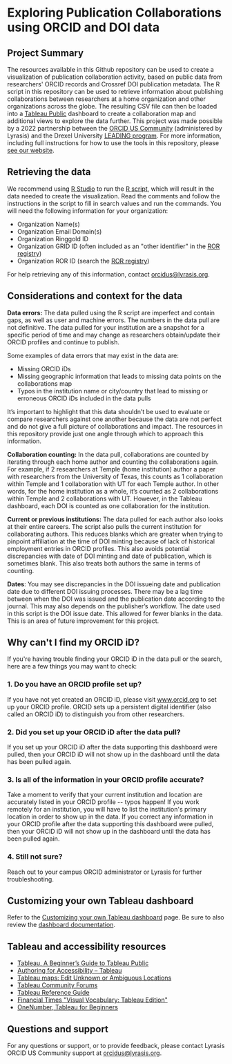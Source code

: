 # Exploring Publication Collaborations using ORCID and DOI data
## Project Summary
The resources available in this Github repository can be used to create a visualization of publication collaboration activity, based on public data from researchers' ORCID records and Crossref DOI publication metadata. The R script in this repository can be used to retrieve information about publishing collaborations between researchers at a home organization and other organizations across the globe. The resulting CSV file can then be loaded into a [Tableau Public](https://public.tableau.com/app/discover) dashboard to create a collaboration map and additional views to explore the data further. This project was made possible by a 2022 partnership between the [ORCID US Community](https://orcidus.lyrasis.org/) (administered by Lyrasis) and the Drexel University [LEADING program](https://mrc.cci.drexel.edu/leading/). For more information, including full instructions for how to use the tools in this repository, please [see our website](https://orcidus.lyrasis.org/data-visualization/).
## Retrieving the data
We recommend using [R Studio](https://posit.co/) to run the [R script](https://github.com/lyrasis/ORCID-Data-Visualization/blob/main/Rorcid_Crossref_Authors.R), which will result in the data needed to create the visualization. Read the comments and follow the instructions in the script to fill in search values and run the commands. You will need the following information for your organization:
* Organization Name(s)
* Organization Email Domain(s)
* Organization Ringgold ID
* Organization GRID ID (often included as an "other identifier" in the [ROR registry](https://ror.org/search))
* Organization ROR ID (search the [ROR registry](https://ror.org/search))

For help retrieving any of this information, contact orcidus@lyrasis.org.
## Considerations and context for the data
**Data errors:** The data pulled using the R script are imperfect and contain gaps, as well as user and machine errors. The numbers in the data pull are not definitive. The data pulled for your institution are a snapshot for a specific period of time and may change as researchers obtain/update their ORCID profiles and continue to publish.

Some examples of data errors that may exist in the data are: 
* Missing ORCID iDs
* Missing geographic information that leads to missing data points on the collaborations map
* Typos in the institution name or city/country that lead to missing or erroneous ORCID iDs included in the data pulls

It’s important to highlight that this data shouldn’t be used to evaluate or compare researchers against one another because the data are not perfect and do not give a full picture of collaborations and impact. The resources in this repository provide just one angle through which to approach this information.

**Collaboration counting:** In the data pull, collaborations are counted by iterating through each home author and counting the collaborations again. For example, if 2 researchers at Temple (home institution) author a paper with researchers from the University of Texas, this counts as 1 collaboration within Temple and 1 collaboration with UT for each Temple author. In other words, for the home institution as a whole, it’s counted as 2 collaborations within Temple and 2 collaborations with UT. However, in the Tableau dashboard, each DOI is counted as one collaboration for the institution. 

**Current or previous institutions:** The data pulled for each author also looks at their entire careers. The script also pulls the current institution for collaborating authors. This reduces blanks which are greater when trying to pinpoint affiliation at the time of DOI minting because of lack of historical employment entries in ORCID profiles. This also avoids potential discrepancies with date of DOI minting and date of publication, which is sometimes blank. This also treats both authors the same in terms of counting. 

**Dates**: You may see discrepancies in the DOI issueing date and publication date due to different DOI issuing processes. There may be a lag time between when the DOI was issued and the publication date according to the journal. This may also depends on the publisher’s workflow. The date used in this script is the DOI issue date. This allowed for fewer blanks in the data. This is an area of future improvement for this project. 
## Why can't I find my ORCID iD? 
If you're having trouble finding your ORCID iD in the data pull or the search, here are a few things you may want to check:
### 1. Do you have an ORCID profile set up?
If you have not yet created an ORCID iD, please visit www.orcid.org to set up your ORCID profile. ORCID sets up a persistent digital identifier (also called an ORCID iD) to distinguish you from other researchers.
### 2. Did you set up your ORCID iD after the data pull?
If you set up your ORCID iD after the data supporting this dashboard were pulled, then your ORCID iD will not show up in the dashboard until the data has been pulled again.
### 3. Is all of the information in your ORCID profile accurate?
Take a moment to verify that your current institution and location are accurately listed in your ORCID profile -- typos happen! If you work remotely for an institution, you will have to list the institution's primary location in order to show up in the data. If you correct any information in your ORCID profile after the data supporting this dashboard were pulled, then your ORCID iD will not show up in the dashboard until the data has been pulled again.
### 4. Still not sure?
Reach out to your campus ORCID administrator or Lyrasis for further troubleshooting.
## Customizing your own Tableau dashboard
Refer to the [Customizing your own Tableau dashboard](https://github.com/lyrasis/ORCID-Data-Visualization/blob/main/tableau-visualization/customizing-dashboard.md) page. Be sure to also review the [dashboard documentation](https://github.com/lyrasis/ORCID-Data-Visualization/blob/main/tableau-visualization/dashboard-documentation.md).  
## Tableau and accessibility resources
* [Tableau, A Beginner’s Guide to Tableau Public](https://www.tableau.com/blog/beginners-guide-tableau-public)
* [Authoring for Accessibility – Tableau](https://onlinehelp.tableau.com/current/pro/desktop/en-us/accessibility_create_view.htm)
* [Tableau maps: Edit Unknown or Ambiguous Locations](https://help.tableau.com/current/pro/desktop/en-us/maps_editlocation.htm)
* [Tableau Community Forums](https://community.tableau.com/welcome)
* [Tableau Reference Guide](http://www.tableaureferenceguide.com/)
* [Financial Times "Visual Vocabulary: Tableau Edition"](http://www.vizwiz.com/2018/07/visual-vocabulary.html)
* [OneNumber, Tableau for Beginners](https://onenumber.biz/blog-1/2022/5/2/tableau-for-beginners-connect-to-data)
## Questions and support
For any questions or support, or to provide feedback, please contact Lyrasis ORCID US Community support at orcidus@lyrasis.org.
